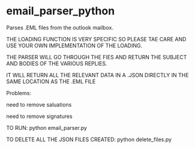# email_parser_python
Parses .EML files from the outlook mailbox.

THE LOADING FUNCTION IS VERY SPECIFIC SO PLEASE TAE CARE AND USE YOUR OWN IMPLEMENTATION OF THE LOADING.

THE PARSER WILL GO THROUGH THE FIES AND RETURN THE SUBJECT AND BODIES OF THE VARIOUS REPLIES.

IT WILL RETURN ALL THE RELEVANT DATA IN A .JSON DIRECTLY IN THE SAME LOCATION AS THE .EML FILE

Problems: 

need to remove saluations

need to remove signatures

TO RUN: python email_parser.py

TO DELETE ALL THE JSON FILES CREATED: python delete_files.py
